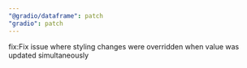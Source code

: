```yaml
---
"@gradio/dataframe": patch
"gradio": patch
---
```


fix:Fix issue where styling changes were overridden when value was updated simultaneously
